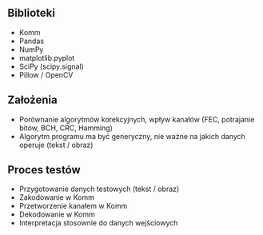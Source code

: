 ## Biblioteki

- Komm
- Pandas
- NumPy
- matplotlib.pyplot
- SciPy (scipy.signal)
- Pillow / OpenCV

## Założenia

- Porównanie algorytmów korekcyjnych, wpływ kanałów (FEC, potrajanie bitów, BCH, CRC, Hamming)
- Algorytm programu ma być generyczny, nie ważne na jakich danych operuje (tekst / obraz)

## Proces testów

- Przygotowanie danych testowych (tekst / obraz)
- Zakodowanie w Komm
- Przetworzenie kanałem w Komm
- Dekodowanie w Komm
- Interpretacja stosownie do danych wejściowych
